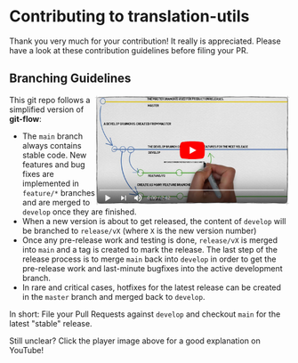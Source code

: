 # Contributing to translation-utils

Thank you very much for your contribution! It really is appreciated.
Please have a look at these contribution guidelines before filing your PR.

## Branching Guidelines

<a href="https://www.youtube.com/watch?v=1SXpE08hvGs"><img align="right" width="350px" src =".github/img/gitflow-yt.jpg" /></a>

This git repo follows a simplified version of **git-flow**:

- The `main` branch always contains stable code.
New features and bug fixes are implemented in `feature/*` branches and are merged to `develop` once they are finished.
- When a new version is about to get released, the content of `develop` will be branched to `release/vX` (where `X` is the new version number)
- Once any pre-release work and testing is done, `release/vX` is merged into `main` and a tag is created to mark the release.
The last step of the release process is to merge `main` back into `develop` in order to get the pre-release work and last-minute bugfixes into the active development branch.
- In rare and critical cases, hotfixes for the latest release can be created in the `master` branch and merged back to `develop`.

In short: File your Pull Requests against `develop` and checkout `main` for the latest "stable" release.

Still unclear? Click the player image above for a good explanation on YouTube!
